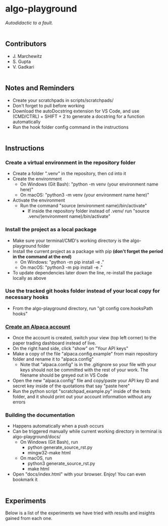 # algo-playground #
*Autodidactic to a fault.*
<br><br>

## Contributors ##
* J. Marchewitz
* S. Gupta
* V. Gadkari
<br><br>

## Notes and Reminders ##
* Create your scratchpads in scripts/scratchpads/
* Don't forget to pull before working
* Download the autoDocstring extension for VS Code, and use (CMD/CTRL) + SHIFT + 2 to generate a docstring for a function automatically
* Run the hook folder config command in the instructions
<br><br>

## Instructions ##

### Create a virtual environment in the repository folder ###
  * Create a folder ".venv" in the repository, then cd into it
  * Create the environment
      * On Windows (Git Bash): "python -m venv (your environment name here)"
      * On macOS: "python3 -m venv (your environment name here)"
  * Activate the environment
      * Run the command "source (environment name)/bin/activate"
        * If inside the repository folder instead of .venv/ run "source .venv/(environment name)/bin/activate"
### Install the project as a local package ###
  * Make sure your terminal/CMD's working directory is the algo-playground folder
  * Install the current project as a package with pip **(don't forget the period in the command at the end)**
      * On Windows: "python -m pip install -e ."
      * On macOS: "python3 -m pip install -e ."
  * To update dependencies later down the line, re-install the package locally as above
### Use the tracked git hooks folder instead of your local copy for necessary hooks ###
  * From the algo-playground directory, run "git config core.hooksPath hooks"
### [Create an Alpaca account](https://app.alpaca.markets/signup) ###
  * Once the account is created, switch your view (top left corner) to the paper trading dashboard instead of live.
  * On the right hand side, click "show" on "Your API keys"
  * Make a copy of the file "alpaca.config.example" from main repository folder and rename it to "alpaca.config"
      * Note that "alpaca.config" is in the .gitignore so your file with your keys should not be committed with the rest of your work. The filename should be greyed out in VS Code
  * Open the new "alpaca.config" file and copy/paste your API key ID and secret key inside of the quotations that say "paste here"
  * Run the python script "scratchpad_example.py" inside of the tests folder, and it should print out your account information without any errors
### Building the documentation ###
  * Happens automatically when a push occurs
  * Can be triggered manually while current working directory in terminal is algo-playground/docs/
      * On Windows (Git Bash), run
          * python generate_source_rst.py
          * mingw32-make html
      * On macOS, run
          * python3 generate_source_rst.py
          * make html
  * Open "docs/index.html" with your browser. Enjoy! You can even bookmark it
<br><br>

## Experiments ##
Below is a list of the experiments we have tried with results and insights gained from each one.
